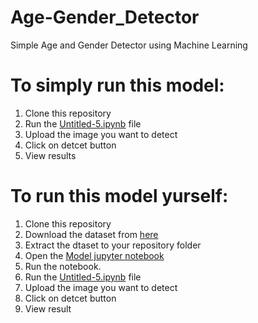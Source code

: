 # Age-Gender_Detector
Simple Age and Gender Detector using Machine Learning
# To simply run this model:
1. Clone this repository
2. Run the [Untitled-5.ipynb](https://github.com/mridulshinghal123/Age-Gender_Detector/blob/main/Untitled-5.ipynb) file
3. Upload the image you want to detect
4. Click on detcet button
5. View results

# To run this model yurself:
1. Clone this repository
2. Download the dataset from [here](https://www.kaggle.com/datasets/jangedoo/utkface-new)
3. Extract the dtaset to your repository folder
4. Open the [Model jupyter notebook](https://github.com/mridulshinghal123/Age-Gender_Detector/blob/main/Untitled-4.ipynb)
5. Run the notebook.
6. Run the [Untitled-5.ipynb](https://github.com/mridulshinghal123/Age-Gender_Detector/blob/main/Untitled-5.ipynb) file
7. Upload the image you want to detect
8. Click on detcet button
9. View result
